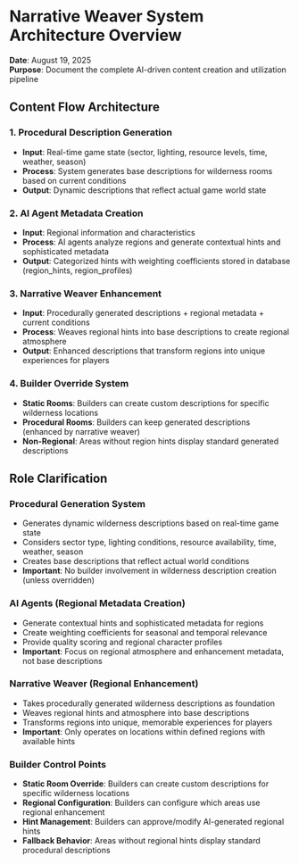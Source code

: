 # Narrative Weaver System Architecture Overview

**Date**: August 19, 2025  
**Purpose**: Document the complete AI-driven content creation and utilization pipeline

## Content Flow Architecture

### 1. Procedural Description Generation
- **Input**: Real-time game state (sector, lighting, resource levels, time, weather, season)
- **Process**: System generates base descriptions for wilderness rooms based on current conditions
- **Output**: Dynamic descriptions that reflect actual game world state

### 2. AI Agent Metadata Creation
- **Input**: Regional information and characteristics
- **Process**: AI agents analyze regions and generate contextual hints and sophisticated metadata
- **Output**: Categorized hints with weighting coefficients stored in database (region_hints, region_profiles)

### 3. Narrative Weaver Enhancement
- **Input**: Procedurally generated descriptions + regional metadata + current conditions
- **Process**: Weaves regional hints into base descriptions to create regional atmosphere
- **Output**: Enhanced descriptions that transform regions into unique experiences for players

### 4. Builder Override System
- **Static Rooms**: Builders can create custom descriptions for specific wilderness locations
- **Procedural Rooms**: Builders can keep generated descriptions (enhanced by narrative weaver)
- **Non-Regional**: Areas without region hints display standard generated descriptions

## Role Clarification

### Procedural Generation System
- Generates dynamic wilderness descriptions based on real-time game state
- Considers sector type, lighting conditions, resource availability, time, weather, season
- Creates base descriptions that reflect actual world conditions
- **Important**: No builder involvement in wilderness description creation (unless overridden)

### AI Agents (Regional Metadata Creation)
- Generate contextual hints and sophisticated metadata for regions
- Create weighting coefficients for seasonal and temporal relevance
- Provide quality scoring and regional character profiles
- **Important**: Focus on regional atmosphere and enhancement metadata, not base descriptions

### Narrative Weaver (Regional Enhancement)
- Takes procedurally generated wilderness descriptions as foundation
- Weaves regional hints and atmosphere into base descriptions
- Transforms regions into unique, memorable experiences for players
- **Important**: Only operates on locations within defined regions with available hints

### Builder Control Points
- **Static Room Override**: Builders can create custom descriptions for specific wilderness locations
- **Regional Configuration**: Builders can configure which areas use regional enhancement
- **Hint Management**: Builders can approve/modify AI-generated regional hints
- **Fallback Behavior**: Areas without regional hints display standard procedural descriptions

